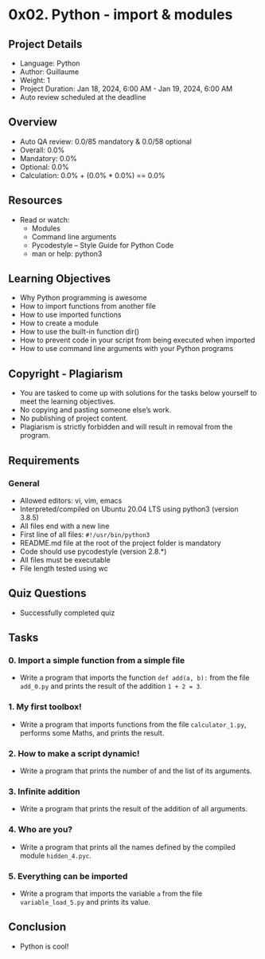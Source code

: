 # 0x02. Python - import & modules

## Project Details
- Language: Python
- Author: Guillaume
- Weight: 1
- Project Duration: Jan 18, 2024, 6:00 AM - Jan 19, 2024, 6:00 AM
- Auto review scheduled at the deadline

## Overview
- Auto QA review: 0.0/85 mandatory & 0.0/58 optional
- Overall: 0.0%
- Mandatory: 0.0%
- Optional: 0.0%
- Calculation: 0.0% + (0.0% * 0.0%) == 0.0%

## Resources
- Read or watch:
  - Modules
  - Command line arguments
  - Pycodestyle – Style Guide for Python Code
  - man or help: python3

## Learning Objectives
- Why Python programming is awesome
- How to import functions from another file
- How to use imported functions
- How to create a module
- How to use the built-in function dir()
- How to prevent code in your script from being executed when imported
- How to use command line arguments with your Python programs

## Copyright - Plagiarism
- You are tasked to come up with solutions for the tasks below yourself to meet the learning objectives.
- No copying and pasting someone else’s work.
- No publishing of project content.
- Plagiarism is strictly forbidden and will result in removal from the program.

## Requirements
### General
- Allowed editors: vi, vim, emacs
- Interpreted/compiled on Ubuntu 20.04 LTS using python3 (version 3.8.5)
- All files end with a new line
- First line of all files: `#!/usr/bin/python3`
- README.md file at the root of the project folder is mandatory
- Code should use pycodestyle (version 2.8.*)
- All files must be executable
- File length tested using wc

## Quiz Questions
- Successfully completed quiz

## Tasks
### 0. Import a simple function from a simple file
- Write a program that imports the function `def add(a, b):` from the file `add_0.py` and prints the result of the addition `1 + 2 = 3`.

### 1. My first toolbox!
- Write a program that imports functions from the file `calculator_1.py`, performs some Maths, and prints the result.

### 2. How to make a script dynamic!
- Write a program that prints the number of and the list of its arguments.

### 3. Infinite addition
- Write a program that prints the result of the addition of all arguments.

### 4. Who are you?
- Write a program that prints all the names defined by the compiled module `hidden_4.pyc`.

### 5. Everything can be imported
- Write a program that imports the variable `a` from the file `variable_load_5.py` and prints its value.

## Conclusion
- Python is cool!


